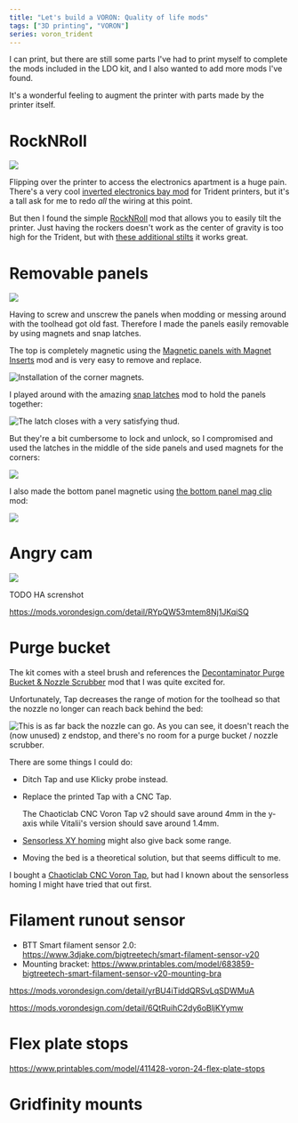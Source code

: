 ```yaml
---
title: "Let's build a VORON: Quality of life mods"
tags: ["3D printing", "VORON"]
series: voron_trident
---
```


I can print, but there are still some parts I've had to print myself to complete the mods included in the LDO kit, and I also wanted to add more mods I've found.

It's a wonderful feeling to augment the printer with parts made by the printer itself.

# RockNRoll

![](/images/trident/rocknroll.jpg)

Flipping over the printer to access the electronics apartment is a huge pain.
There's a very cool [inverted electronics bay mod][] for Trident printers, but it's a tall ask for me to redo _all_ the wiring at this point.

But then I found the simple [RockNRoll][] mod that allows you to easily tilt the printer.
Just having the rockers doesn't work as the center of gravity is too high for the Trident, but with [these additional stilts][rock-stilts] it works great.

# Removable panels

![](/images/trident/magnetic_top.jpg)

Having to screw and unscrew the panels when modding or messing around with the toolhead got old fast.
Therefore I made the panels easily removable by using magnets and snap latches.

The top is completely magnetic using the [Magnetic panels with Magnet Inserts][] mod and is very easy to remove and replace.

![Installation of the corner magnets.](/images/trident/corner_jig.jpg)

I played around with the amazing [snap latches][] mod to hold the panels together:

![The latch closes with a very satisfying thud.](/images/trident/snap_latch.jpg)

But they're a bit cumbersome to lock and unlock, so I compromised and used the latches in the middle of the side panels and used magnets for the corners:

![](/images/trident/magnetic_side.jpg)

I also made the bottom panel magnetic using [the bottom panel mag clip][] mod:

[snap latches]: https://mods.vorondesign.com/detail/9Rdnf5vD2oaJLmR7BpAuQ "Printable snap latches for 2020 extrusion"
[the bottom panel mag clip]: https://mods.vorondesign.com/detail/mRnQfulRJGN3pfPBbSjzA "Bottom Panel Mag Clip"
[Magnetic panels with Magnet Inserts]: https://mods.vorondesign.com/detail/GawFyXN2J0rlSecCAJUpZQ "Magnetic panels with Magnet Inserts"

![](/images/trident/magnetic_bottom.jpg)

# Angry cam

![](/images/trident/angrycam_mount.jpg)

TODO HA screnshot

<https://mods.vorondesign.com/detail/RYpQW53mtem8Nj1JKqiSQ>

# Purge bucket

The kit comes with a steel brush and references the [Decontaminator Purge Bucket & Nozzle Scrubber][purge] mod that I was quite excited for.

Unfortunately, Tap decreases the range of motion for the toolhead so that the nozzle no longer can reach back behind the bed:

![This is as far back the nozzle can go. As you can see, it doesn't reach the (now unused) z endstop, and there's no room for a purge bucket / nozzle scrubber.](/images/trident/noise_y_reach.jpg)

There are some things I could do:

- Ditch Tap and use Klicky probe instead.

- Replace the printed Tap with a CNC Tap.

  The Chaoticlab CNC Voron Tap v2 should save around 4mm in the y-axis while Vitalii's version should save around 1.4mm.

- [Sensorless XY homing][sensorless] might also give back some range.

- Moving the bed is a theoretical solution, but that seems difficult to me.

I bought a [Chaoticlab CNC Voron Tap][chaotic_tap], but had I known about the sensorless homing I might have tried that out first.

[sensorless]: https://docs.vorondesign.com/community/howto/clee/sensorless_xy_homing.html "Setting Up and Calibrating Sensorless XY Homing"
[chaotic_tap]: https://www.3djake.com/chaoticlab/cnc-voron-tap-black-v2

# Filament runout sensor

- BTT Smart filament sensor 2.0: https://www.3djake.com/bigtreetech/smart-filament-sensor-v20
- Mounting bracket: https://www.printables.com/model/683859-bigtreetech-smart-filament-sensor-v20-mounting-bra

<https://mods.vorondesign.com/detail/yrBU4iTiddQRSvLqSDWMuA>

<https://mods.vorondesign.com/detail/6QtRuihC2dy6oBljKYymw>


# Flex plate stops

<https://www.printables.com/model/411428-voron-24-flex-plate-stops>

# Gridfinity mounts

[Noctua FN-A6x25]: https://noctua.at/en/nf-a6x25-flx
[4pin]: https://www.nicksherlock.com/2022/01/driving-a-4-pin-computer-pwm-fan-on-the-btt-octopus-using-klipper/
[noctua-pins]: https://faqs.noctua.at/en/support/solutions/articles/101000081757
[nevermore-trident]: https://www.ldomotion.com/p/guide/Nevermore-V5-Duo--Trident
[purge]: https://github.com/VoronDesign/VoronUsers/tree/master/orphaned_mods/printer_mods/edwardyeeks/Decontaminator_Purge_Bucket_%26_Nozzle_Scrubber
[inverted electronics bay mod]: https://github.com/VoronDesign/VoronUsers/tree/master/printer_mods/LoganFraser/TridentInvertedElectronics
[RockNRoll]: https://mods.vorondesign.com/detail/tiIhFDTh9tHJY0JNJK9A
[rock-stilts]: https://www.printables.com/model/638776-voron-rocknroll-mod-stilts/files

